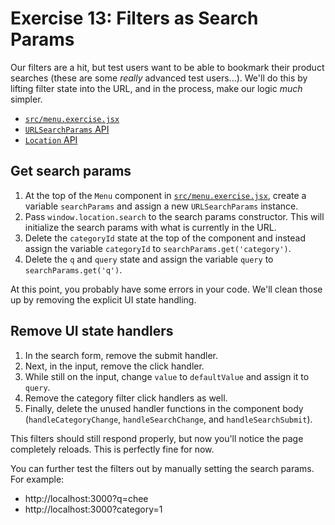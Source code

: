 # Exercise 13: Filters as Search Params

Our filters are a hit, but test users want to be able to bookmark their product searches (these are some *really* advanced test users...). We'll do this by lifting filter state into the URL, and in the process, make our logic *much* simpler.

- [`src/menu.exercise.jsx`](./src/menu.exercise.jsx)
- [`URLSearchParams` API](https://developer.mozilla.org/en-US/docs/Web/API/URLSearchParams)
- [`Location` API](https://developer.mozilla.org/en-US/docs/Web/API/Location)

## Get search params

1. At the top of the `Menu` component in [`src/menu.exercise.jsx`](./src/menu.exercise.jsx), create a variable `searchParams` and assign a new `URLSearchParams` instance.
2. Pass `window.location.search` to the search params constructor. This will initialize the search params with what is currently in the URL.
3. Delete the `categoryId` state at the top of the component and instead assign the variable `categoryId` to `searchParams.get('category')`.
4. Delete the `q` and `query` state and assign the variable `query` to `searchParams.get('q')`.

At this point, you probably have some errors in your code. We'll clean those up by removing the explicit UI state handling.

## Remove UI state handlers

1. In the search form, remove the submit handler.
2. Next, in the input, remove the click handler.
3. While still on the input, change `value` to `defaultValue` and assign it to `query`.
4. Remove the category filter click handlers as well.
5. Finally, delete the unused handler functions in the component body (`handleCategoryChange`, `handleSearchChange`, and `handleSearchSubmit`).

This filters should still respond properly, but now you'll notice the page completely reloads. This is perfectly fine for now.

You can further test the filters out by manually setting the search params. For example:

- http://localhost:3000?q=chee
- http://localhost:3000?category=1
